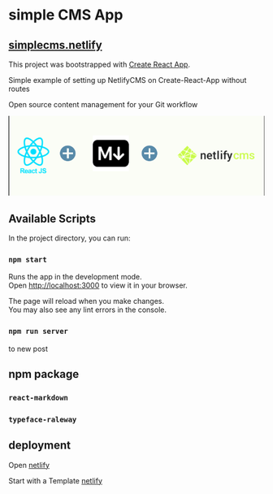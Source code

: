 # simple CMS App

## [simplecms.netlify](https://simplecms.netlify.app)
This project was bootstrapped with [Create React App](https://github.com/facebook/create-react-app).

Simple example of setting up NetlifyCMS on Create-React-App without routes

Open source content management for your Git workflow


![alt text](app.png "app")


## Available Scripts

In the project directory, you can run:

### `npm start`

Runs the app in the development mode.\
Open [http://localhost:3000](http://localhost:3000) to view it in your browser.

The page will reload when you make changes.\
You may also see any lint errors in the console.

### `npm run server`

to new post  



## npm package 

### `react-markdown`

### `typeface-raleway`

## deployment


Open [netlify](https://create-react-app.dev/docs/deployment/#netlify)

Start with a Template
 [netlify](https://www.netlifycms.org/docs/start-with-a-template/)
